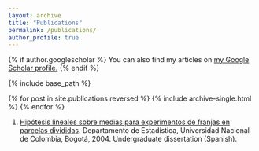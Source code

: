 ```yaml
---
layout: archive
title: "Publications"
permalink: /publications/
author_profile: true
---
```


{% if author.googlescholar %}
  You can also find my articles on <u><a href="{{author.googlescholar}}">my Google Scholar profile</a>.</u>
{% endif %}

{% include base_path %}

{% for post in site.publications reversed %}
  {% include archive-single.html %}
{% endfor %}
1. [Hipótesis lineales sobre medias para experimentos de franjas en parcelas divididas](https://danielandresgp.github.io/files/TesisPregrado.pdf). 
   Departamento de Estadística, Universidad Nacional de Colombia, Bogotá, 2004. Undergraduate dissertation (Spanish).
